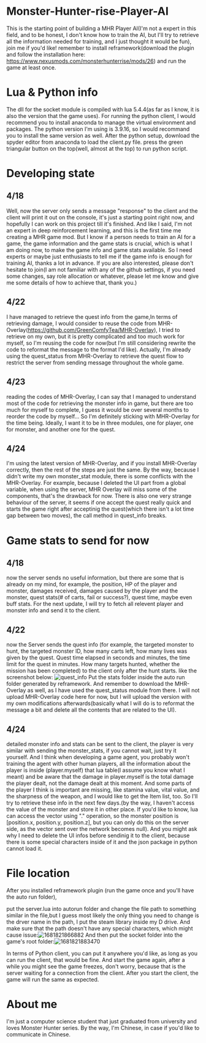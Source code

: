 # Monster-Hunter-rise-Player-AI
This is the starting point of building a MHR Player AI(I'm not a expert in this field, and to be honest, I don't know how to train the AI, but I'll try to retrieve all the information needed for training, and I just thought it would be fun), join me if you'd like!
remember to install reframework(download the plugin and follow the installation here: https://www.nexusmods.com/monsterhunterrise/mods/26) and run the game at least once.
# Lua & Python info
The dll for the socket module is compiled with lua 5.4.4(as far as I know, it is also the version that the game uses).
For running the python client, I would recommend you to install anaconda to manage the virtual environment and packages. The python version I'm using is 3.9.16, so I would recommand you to install the same version as well. After the python setup, download the spyder editor from anaconda to load the client.py file. press the green triangular button on the top(well, almost at the top) to run python script.
# Developing state
## 4/18
Well, now the server only sends a message "response" to the client and the client will print it out on the console, it's just a starting point right now, and hopefully I can work on this project till it's finished. And like I said, I'm not an expert in deep reinforcement learning, and this is the first time me creating a MHR game mod. But I know if a person needs to train an AI for a game, the game information and the game stats is crucial, which is what I am doing now, to make the game info and game stats available. So I need experts or maybe just enthusiasts to tell me if the game info is enough for training AI, thanks a lot in advance. If you are also interested, please don't hesitate to join(I am not familiar with any of the github settings, if you need some changes, say role allocation or whatever, please let me know and give me some details of how to achieve that, thank you.)
## 4/22
I have managed to retrieve the quest info from the game,In terms of retrieving damage, I would consider to reuse the code from MHR-Overlay(https://github.com/GreenComfyTea/MHR-Overlay), I tried to retrieve on my own, but it is pretty complicated and too much work for myself, so I'm reusing the code for now(but I'm still considering rewrite the code to reformat the message to the format I'd like). Actually, I'm already using the quest_status from MHR-Overlay to retrieve the quest flow to restrict the server from sending message throughout the whole game.
## 4/23
reading the codes of MHR-Overlay, I can say that I managed to understand most of the code for retrieving the monster info in game, but there are too much for myself to complete, I guess it would be over several months to reorder the code by myself... So I'm definitely sticking with MHR-Overlay for the time being. Ideally, I want it to be in three modules, one for player, one for monster, and another one for the quest.
## 4/24
I'm using the latest version of MHR-Overlay, and if you install MHR-Overlay correctly, then the rest of the steps are just the same. By the way, because I didn't write my own monster_stat module, there is some conflicts with the MHR-Overlay. For example, because I deleted the UI part from a global variable, when using the server, MHR Overlay will miss some of the components, that's the drawback for now. There is also one very strange behaviour of the server, it seems if one accept the quest really quick and starts the game right after acceptinig the quest(which there isn't a lot time gap between two moves), the call method in quest_info breaks.
# Game stats to send for now
## 4/18
now the server sends no useful information, but there are some that is already on my mind, for example, the position, HP of the player and monster, damages received, damages caused by the player and the monster, quest stats(# of carts, fail or success?), quest time, maybe even buff stats. For the next update, I will try to fetch all relevent player and monster info and send it to the client.
## 4/22
now the Server sends the quest info (for example, the targeted monster to hunt, the targeted monster ID, how many carts left, how many lives was given by the quest. Quest time elapsed in seconds and minutes, the time limit for the quest in minutes. How many targets hunted, whether the mission has been completed) to the client only after the hunt starts. like the screenshot below:
![quest_info](https://user-images.githubusercontent.com/66408806/233784558-668e0914-aac6-4413-a345-ae1d79be571c.png)
Put the stats folder inside the auto run folder generated by reframework. And remember to download the MHR-Overlay as well, as I have used the quest_status module from there. I will not upload MHR-Overlay code here for now, but I will upload the version with my own modifications afterwards(basically what I will do is to reformat the message a bit and delete all the contents that are related to the UI).
## 4/24
detailed monster info and stats can be sent to the client, the player is very similar with sending the monster_stats, if you cannot wait, just try it yourself. And I think when developing a game agent, you probably won't training the agent with other human players, all the information about the player is inside (player.myself) that lua table(I assume you know what I meant) and be aware that the damage in player.myself is the total damage the player dealt, not the damage dealt at this moment. And some parts of the player I think is important are missing, like stamina value, vital value, and the sharpness of the weapon, and I would like to get the Item list, too. So I'll try to retrieve these info in the next few days.(by the way, I haven't access the value of the monster and store it in other place. If you'd like to know, lua can access the vector using "." operation, so the monster position is [position.x, position.y, position.z], but you can only do this on the server side, as the vector sent over the network becomes null). And you might ask why I need to delete the UI infos before sendinig it to the client, because there is some special characters inside of it and the json package in python cannot load it.

# File location
After you installed reframework plugin (run the game once and you'll have the auto run folder),

put the server.lua into autorun folder and change the file path to something similar in the file,but I guess most likely the only thing you need to change is the drver name in the path, I put the steam library inside my D drive. And make sure that the path doesn't have any special characters, which might cause issue:![1681821866882](https://user-images.githubusercontent.com/66408806/232782011-d4037919-3eb0-4b0e-ad47-847b63baefe0.png)
And then put the socket folder into the game's root folder:![1681821883470](https://user-images.githubusercontent.com/66408806/232782156-2af22a25-0c5c-4ac6-9240-41b62e2c208a.png)

In terms of Python client, you can put it anywhere you'd like, as long as you can run the client, that would be fine.
And start the game again, after a while you might see the game freezes, don't worry, because that is the server waiting for a connection from the client. After you start the client, the game will run the same as expected.
# About me
I'm just a computer science student that just graduated from university and loves Monster Hunter series. By the way, I'm Chinese, in case if you'd like to communicate in Chinese.

